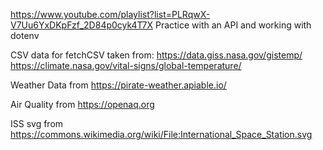 https://www.youtube.com/playlist?list=PLRqwX-V7Uu6YxDKpFzf_2D84p0cyk4T7X
Practice with an API and working with dotenv

CSV data for fetchCSV taken from:
https://data.giss.nasa.gov/gistemp/
https://climate.nasa.gov/vital-signs/global-temperature/

Weather Data from https://pirate-weather.apiable.io/

Air Quality from https://openaq.org

ISS svg from https://commons.wikimedia.org/wiki/File:International_Space_Station.svg
